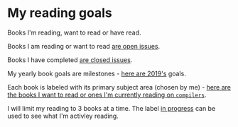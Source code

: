 # My reading goals
Books I'm reading, want to read or have read.

Books I am reading or want to read [are open issues](https://github.com/imjacobclark/reading-list/issues).

Books I have completed [are closed issues](https://github.com/imjacobclark/reading-list/issues?q=is%3Aissue+is%3Aclosed).

My yearly book goals are milestones - [here are 2019's](https://github.com/imjacobclark/reading-list/milestone/1) goals.

Each book is labeled with its primary subject area (chosen by me) - [here are the books I want to read or ones I'm currently reading on `compilers`](https://github.com/imjacobclark/reading-list/issues?q=is%3Aopen+is%3Aissue+label%3Acompilers).

I will limit my reading to 3 books at a time. The label [in progress](https://github.com/imjacobclark/reading-list/issues?q=is%3Aopen+is%3Aissue+label%3Ain-progress) can be used to see what I'm activley reading.
